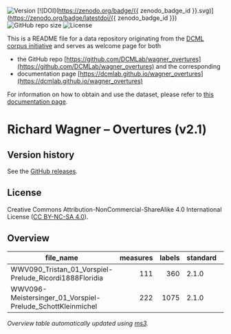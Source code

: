 ![Version](https://img.shields.io/github/v/release/DCMLab/wagner_overtures?display_name=tag)
[![DOI](https://zenodo.org/badge/{{ zenodo_badge_id }}.svg)](https://zenodo.org/badge/latestdoi/{{ zenodo_badge_id }})
![GitHub repo size](https://img.shields.io/github/repo-size/DCMLab/wagner_overtures)
![License](https://img.shields.io/badge/license-CC%20BY--NC--SA%204.0-9cf)


This is a README file for a data repository originating from the [DCML corpus initiative](https://github.com/DCMLab/dcml_corpora)
and serves as welcome page for both 

* the GitHub repo [https://github.com/DCMLab/wagner_overtures](https://github.com/DCMLab/wagner_overtures) and the corresponding
* documentation page [https://dcmlab.github.io/wagner_overtures](https://dcmlab.github.io/wagner_overtures)

For information on how to obtain and use the dataset, please refer to [this documentation page](https://dcmlab.github.io/wagner_overtures/introduction).

# Richard Wagner – Overtures (v2.1)


## Version history

See the [GitHub releases](https://github.com/DCMLab/wagner_overtures/releases).

## License

Creative Commons Attribution-NonCommercial-ShareAlike 4.0 International License ([CC BY-NC-SA 4.0](https://creativecommons.org/licenses/by-nc-sa/4.0/)).



## Overview
|                        file_name                         |measures|labels|standard| annotators |
|----------------------------------------------------------|-------:|-----:|--------|------------|
|WWV090_Tristan_01_Vorspiel-Prelude_Ricordi1888Floridia    |     111|   360|2.1.0   |Adrian Nagel|
|WWV096-Meistersinger_01_Vorspiel-Prelude_SchottKleinmichel|     222|  1075|2.1.0   |Adrian Nagel|


*Overview table automatically updated using [ms3](https://ms3.readthedocs.io/).*
